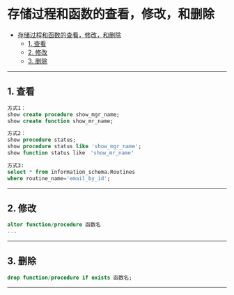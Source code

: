 # 存储过程和函数的查看，修改，和删除

- [存储过程和函数的查看，修改，和删除](#存储过程和函数的查看修改和删除)
  - [1. 查看](#1-查看)
  - [2. 修改](#2-修改)
  - [3. 删除](#3-删除)

---

## 1. 查看

```sql
方式1：
show create procedure show_mgr_name;
show create function show_mr_name;

方式2：
show procedure status;
show procedure status like 'show_mgr_name';
show function status like　'show_mr_name'

方式3:
select * from information_schema.Routines
where routine_name='email_by_id';
```

---

## 2. 修改

```sql
alter function/procedure 函数名
...
```

---

## 3. 删除

```sql
drop function/procedure if exists 函数名;
```

---
